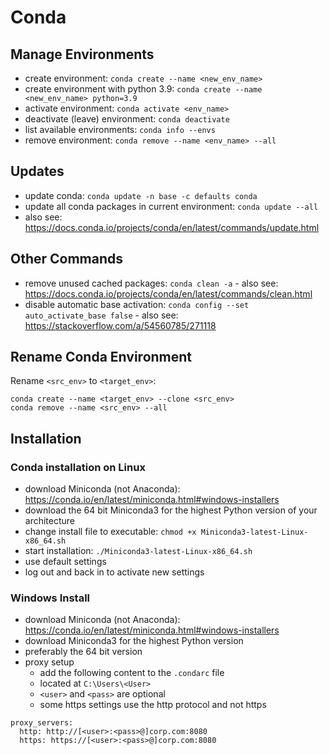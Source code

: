 # Conda

## Manage Environments
- create environment: `conda create --name <new_env_name>`
- create environment with python 3.9: `conda create --name <new_env_name> python=3.9`
- activate environment: `conda activate <env_name>`
- deactivate (leave) environment: `conda deactivate`
- list available environments: `conda info --envs`
- remove environment: `conda remove --name <env_name> --all`

## Updates
- update conda: `conda update -n base -c defaults conda`
- update all conda packages in current environment: `conda update --all`
- also see: <https://docs.conda.io/projects/conda/en/latest/commands/update.html>

## Other Commands
- remove unused cached packages: `conda clean -a` - also see: <https://docs.conda.io/projects/conda/en/latest/commands/clean.html>
- disable automatic base activation: `conda config --set auto_activate_base false` - also see: <https://stackoverflow.com/a/54560785/271118>

## Rename Conda Environment
Rename `<src_env>` to `<target_env>`:
```text
conda create --name <target_env> --clone <src_env>
conda remove --name <src_env> --all
```

## Installation

### Conda installation on Linux
- download Miniconda (not Anaconda): <https://conda.io/en/latest/miniconda.html#windows-installers>
- download the 64 bit Miniconda3 for the highest Python version of your architecture
- change install file to executable: `chmod +x Miniconda3-latest-Linux-x86_64.sh`
- start installation: `./Miniconda3-latest-Linux-x86_64.sh`
- use default settings
- log out and back in to activate new settings

### Windows Install
- download Miniconda (not Anaconda): <https://conda.io/en/latest/miniconda.html#windows-installers>
- download Miniconda3 for the highest Python version
- preferably the 64 bit version
- proxy setup
  - add the following content to the `.condarc` file
  - located at `C:\Users\<User>`
  - `<user>` and `<pass>` are optional
  - some https settings use the http protocol and not https

```text
proxy_servers:
  http: http://[<user>:<pass>@]corp.com:8080
  https: https://[<user>:<pass>@]corp.com:8080
```
